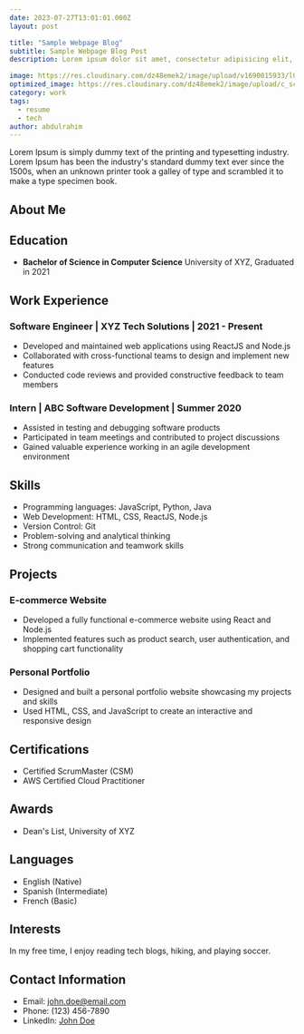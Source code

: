 ```yaml
---
date: 2023-07-27T13:01:01.000Z
layout: post

title: "Sample Webpage Blog"
subtitle: Sample Webpage Blog Post
description: Lorem ipsum dolor sit amet, consectetur adipisicing elit, sed do eiusmod tempor incididunt ut labore et dolore magna aliqua.

image: https://res.cloudinary.com/dz48emek2/image/upload/v1690015933/l0noglkpoqqdyfhzq5g2.png
optimized_image: https://res.cloudinary.com/dz48emek2/image/upload/c_scale,w_380,h_200/l0noglkpoqqdyfhzq5g2
category: work
tags:
  - resume
  - tech
author: abdulrahim
---
```


Lorem Ipsum is simply dummy text of the printing and typesetting industry. Lorem Ipsum has been the industry's standard dummy text ever since the 1500s, when an unknown printer took a galley of type and scrambled it to make a type specimen book.

<!-- # Abdul Rahim -->

## About Me
<!-- Methodological in workstyle yet creative in thinking.  -->

## Education
- **Bachelor of Science in Computer Science**
  University of XYZ, Graduated in 2021

## Work Experience
### Software Engineer | XYZ Tech Solutions | 2021 - Present
- Developed and maintained web applications using ReactJS and Node.js
- Collaborated with cross-functional teams to design and implement new features
- Conducted code reviews and provided constructive feedback to team members

### Intern | ABC Software Development | Summer 2020
- Assisted in testing and debugging software products
- Participated in team meetings and contributed to project discussions
- Gained valuable experience working in an agile development environment

## Skills
- Programming languages: JavaScript, Python, Java
- Web Development: HTML, CSS, ReactJS, Node.js
- Version Control: Git
- Problem-solving and analytical thinking
- Strong communication and teamwork skills

## Projects
### E-commerce Website
- Developed a fully functional e-commerce website using React and Node.js
- Implemented features such as product search, user authentication, and shopping cart functionality

### Personal Portfolio
- Designed and built a personal portfolio website showcasing my projects and skills
- Used HTML, CSS, and JavaScript to create an interactive and responsive design

## Certifications
- Certified ScrumMaster (CSM)
- AWS Certified Cloud Practitioner

## Awards
- Dean's List, University of XYZ

## Languages
- English (Native)
- Spanish (Intermediate)
- French (Basic)

## Interests
In my free time, I enjoy reading tech blogs, hiking, and playing soccer.

## Contact Information
- Email: john.doe@email.com
- Phone: (123) 456-7890
- LinkedIn: [John Doe](https://www.linkedin.com/in/johndoe/)
